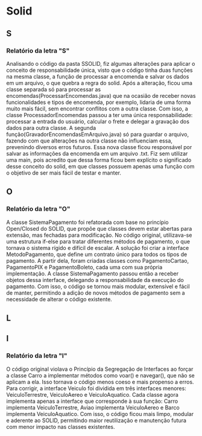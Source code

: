 # Solid

## S
### Relatório da letra "S"
Analisando o código da pasta SSOLID, fiz algumas alterações para aplicar o conceito de responsabilidade única, visto que o código tinha duas funções na mesma classe, a função de processar a encomenda e salvar os dados em um arquivo, o que quebra a regra do solid.
Após a alteração, ficou uma classe separada só para processar as encomendas(ProcessarEncomendas.java) que na ocasião de receber novas funcionalidades e tipos de encomenda, por exemplo, lidaria de uma forma muito mais fácil, sem encontrar conflitos com a outra classe.
Com isso, a classe ProcessadorEncomendas passou a ter uma única responsabilidade: processar a entrada do usuário, calcular o frete e delegar a gravação dos dados para outra classe.
A segunda função(GravadorEncomendasEmArquivo.java) só para guardar o arquivo, fazendo com que alterações na outra classe não influenciam essa, prevenindo diversos erros futuros. Essa nova classe ficou responsável por salvar as informações da encomenda em um arquivo .txt.
Fiz sem utilizar uma main, pois acredito que dessa forma ficou bem explícito o significado desse conceito do solid, em que classes possuem apenas uma função com o objetivo de ser mais fácil de testar e manter.

## O
### Relatório da letra "O"
A classe SistemaPagamento foi refatorada com base no princípio Open/Closed do SOLID, que propõe que classes devem estar abertas para extensão, mas fechadas para modificação. No código original, utilizava-se uma estrutura if-else para tratar diferentes métodos de pagamento, o que tornava o sistema rígido e difícil de escalar. A solução foi criar a interface MetodoPagamento, que define um contrato único para todos os tipos de pagamento. A partir dela, foram criadas classes como PagamentoCartao, PagamentoPIX e PagamentoBoleto, cada uma com sua própria implementação. A classe SistemaPagamento passou então a receber objetos dessa interface, delegando a responsabilidade da execução do pagamento. Com isso, o código se tornou mais modular, extensível e fácil de manter, permitindo a adição de novos métodos de pagamento sem a necessidade de alterar o código existente.

## L

## I
### Relatório da letra "I"
O código original violava o Princípio da Segregação de Interfaces ao forçar a classe Carro a implementar métodos como voar() e navegar(), que não se aplicam a ela. Isso tornava o código menos coeso e mais propenso a erros. Para corrigir, a interface Veiculo foi dividida em três interfaces menores: VeiculoTerrestre, VeiculoAereo e VeiculoAquatico. Cada classe agora implementa apenas a interface que corresponde à sua função: Carro implementa VeiculoTerrestre, Aviao implementa VeiculoAereo e Barco implementa VeiculoAquatico. Com isso, o código ficou mais limpo, modular e aderente ao SOLID, permitindo maior reutilização e manutenção futura com menor impacto nas classes existentes.
